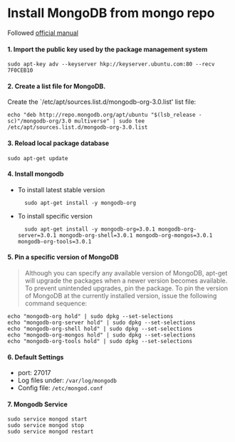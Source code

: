# Install MongoDB from mongo repo

Followed [official manual](http://docs.mongodb.org/master/tutorial/install-mongodb-on-ubuntu/?_ga=1.213655892.1187379273.1427267915)

#### 1. Import the public key used by the package management system

    sudo apt-key adv --keyserver hkp://keyserver.ubuntu.com:80 --recv 7F0CEB10

#### 2. Create a list file for MongoDB.
Create the `/etc/apt/sources.list.d/mongodb-org-3.0.list' list file:

    echo "deb http://repo.mongodb.org/apt/ubuntu "$(lsb_release -sc)"/mongodb-org/3.0 multiverse" | sudo tee /etc/apt/sources.list.d/mongodb-org-3.0.list

#### 3. Reload local package database

    sudo apt-get update

#### 4. Install mongodb

* To install latest stable version

        sudo apt-get install -y mongodb-org

* To install specific version

        sudo apt-get install -y mongodb-org=3.0.1 mongodb-org-server=3.0.1 mongodb-org-shell=3.0.1 mongodb-org-mongos=3.0.1 mongodb-org-tools=3.0.1

#### 5. Pin a specific version of MongoDB

> Although you can specify any available version of MongoDB, apt-get will upgrade the packages when a newer version becomes available. To prevent unintended upgrades, pin the package. To pin the version of MongoDB at the currently installed version, issue the following command sequence:

    echo "mongodb-org hold" | sudo dpkg --set-selections
    echo "mongodb-org-server hold" | sudo dpkg --set-selections
    echo "mongodb-org-shell hold" | sudo dpkg --set-selections
    echo "mongodb-org-mongos hold" | sudo dpkg --set-selections
    echo "mongodb-org-tools hold" | sudo dpkg --set-selections

#### 6. Default Settings
* port: 27017
* Log files under: `/var/log/mongodb`
* Config file: `/etc/mongod.conf`

#### 7. Mongodb Service

    sudo service mongod start
    sudo service mongod stop
    sudo service mongod restart